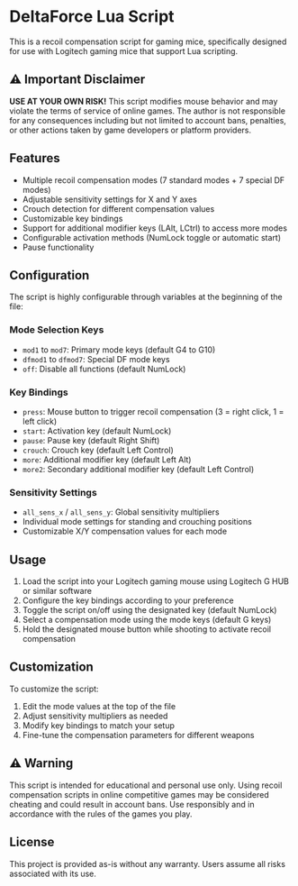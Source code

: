 # DeltaForce Lua Script

This is a recoil compensation script for gaming mice, specifically designed for use with Logitech gaming mice that support Lua scripting.

## ⚠️ Important Disclaimer

**USE AT YOUR OWN RISK!** This script modifies mouse behavior and may violate the terms of service of online games. The author is not responsible for any consequences including but not limited to account bans, penalties, or other actions taken by game developers or platform providers.

## Features

- Multiple recoil compensation modes (7 standard modes + 7 special DF modes)
- Adjustable sensitivity settings for X and Y axes
- Crouch detection for different compensation values
- Customizable key bindings
- Support for additional modifier keys (LAlt, LCtrl) to access more modes
- Configurable activation methods (NumLock toggle or automatic start)
- Pause functionality

## Configuration

The script is highly configurable through variables at the beginning of the file:

### Mode Selection Keys
- `mod1` to `mod7`: Primary mode keys (default G4 to G10)
- `dfmod1` to `dfmod7`: Special DF mode keys
- `off`: Disable all functions (default NumLock)

### Key Bindings
- `press`: Mouse button to trigger recoil compensation (3 = right click, 1 = left click)
- `start`: Activation key (default NumLock)
- `pause`: Pause key (default Right Shift)
- `crouch`: Crouch key (default Left Control)
- `more`: Additional modifier key (default Left Alt)
- `more2`: Secondary additional modifier key (default Left Control)

### Sensitivity Settings
- `all_sens_x` / `all_sens_y`: Global sensitivity multipliers
- Individual mode settings for standing and crouching positions
- Customizable X/Y compensation values for each mode

## Usage

1. Load the script into your Logitech gaming mouse using Logitech G HUB or similar software
2. Configure the key bindings according to your preference
3. Toggle the script on/off using the designated key (default NumLock)
4. Select a compensation mode using the mode keys (default G keys)
5. Hold the designated mouse button while shooting to activate recoil compensation

## Customization

To customize the script:
1. Edit the mode values at the top of the file
2. Adjust sensitivity multipliers as needed
3. Modify key bindings to match your setup
4. Fine-tune the compensation parameters for different weapons

## ⚠️ Warning

This script is intended for educational and personal use only. Using recoil compensation scripts in online competitive games may be considered cheating and could result in account bans. Use responsibly and in accordance with the rules of the games you play.

## License

This project is provided as-is without any warranty. Users assume all risks associated with its use.
